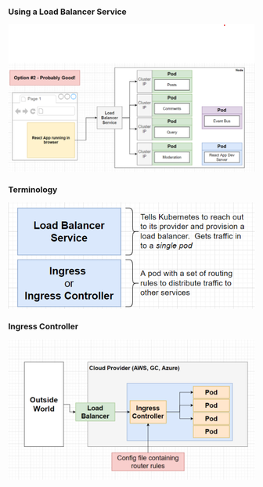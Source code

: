 ### Using a Load Balancer Service

![load-balancer-service](/doc_assets/screenshots/Docker/load-balancer-service.png)

### Terminology

![load-balancer-terminology](/doc_assets/screenshots/Docker/load-balancer-terminology.png)

### Ingress Controller

![ingress-controller](/doc_assets/screenshots/Docker/ingress-controller.png)
